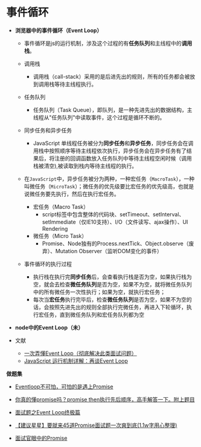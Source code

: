 # 事件循环

- **浏览器中的事件循环（Event Loop）**
  - 事件循环是js的运行机制，涉及这个过程的有**任务队列**和主线程中的**调用栈**。
  - 调用栈

    - 调用栈（call-stack）采用的是后进先出的规则，所有的任务都会被放到调用栈等待主线程执行。
  - 任务队列

    - 任务队列（Task Queue），即队列，是一种先进先出的数据结构，主线程从"任务队列"中读取事件，这个过程是循环不断的。
  - 同步任务和异步任务

    - JavaScript 单线程任务被分为**同步任务**和**异步任务**，同步任务会在调用栈中按照顺序等待主线程依次执行，异步任务会在异步任务有了结果后，将注册的回调函数放入任务队列中等待主线程空闲时候（调用栈被清空),被读取到栈内等待主线程的执行。
  - 在`JavaScript`中，异步任务被分为两种，一种宏任务（`MacroTask`），一种叫微任务（`MicroTask`）；微任务的优先级要比宏任务的优先级高，也就是说微任务要先执行，然后在执行宏任务。
    - 宏任务（Macro Task）
      -  script标签中包含整体的代码块、setTimeout、setInterval、setImmediate（仅IE10支持）、I/O（文件读写、ajax操作）、UI Rendering
    - 微任务（Micro Task）
      - Promise、Node独有的Process.nextTick、Object.observe（废弃）、Mutation Observer（监听DOM变化的事件）
  - 事件循环的执行过程
    - 执行栈在执行完**同步任务**后，会查看执行栈是否为空，如果执行栈为空，就会去检查**微任务队列**是否为空，如果不为空，就将微任务队列中的所有微任务一次性执行；如果为空，就执行宏任务；
    - 每次当**宏任务**执行完毕后，检查**微任务队列**是否为空，如果不为空的话，会按照先进先出的规则全部执行完微任务，再进入下轮循环，执行宏任务，直到微任务队列和宏任务队列都为空

- **node中的Event Loop（未）**

- 文献

  - [一次弄懂Event Loop（彻底解决此类面试问题）](https://juejin.cn/post/6844903764202094606?utm_source=gold_browser_extension%3Futm_source%3Dgold_browser_extension)
  - [JavaScript 运行机制详解：再谈Event Loop](http://www.ruanyifeng.com/blog/2014/10/event-loop.html)

**做题集**

- [Eventloop不可怕，可怕的是遇上Promise](https://juejin.cn/post/6844903808200343559)

- [你真的懂promise吗？promise then执行先后顺序，高手解答一下。附上题目](https://segmentfault.com/q/1010000018689196?_ea=19219106)

- [面试题之Event Loop终极篇](https://segmentfault.com/a/1190000019494012)

- [【建议星星】要就来45道Promise面试题一次爽到底(1.1w字用心整理)](https://juejin.cn/post/6844904077537574919)

- [面试官眼中的Promise](https://juejin.cn/post/6844903748628660232)